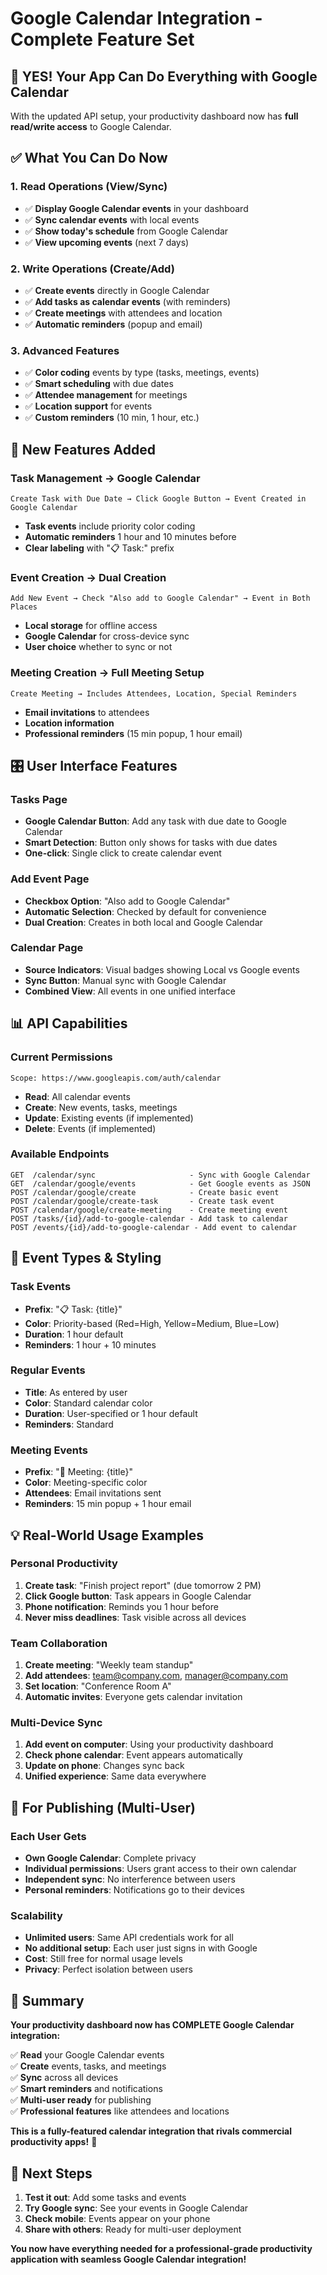 # Google Calendar Integration - Complete Feature Set

## 🎯 **YES! Your App Can Do Everything with Google Calendar**

With the updated API setup, your productivity dashboard now has **full read/write access** to Google Calendar.

## ✅ **What You Can Do Now**

### **1. Read Operations (View/Sync)**
- ✅ **Display Google Calendar events** in your dashboard
- ✅ **Sync calendar events** with local events
- ✅ **Show today's schedule** from Google Calendar
- ✅ **View upcoming events** (next 7 days)

### **2. Write Operations (Create/Add)**
- ✅ **Create events** directly in Google Calendar
- ✅ **Add tasks as calendar events** (with reminders)
- ✅ **Create meetings** with attendees and location
- ✅ **Automatic reminders** (popup and email)

### **3. Advanced Features**
- ✅ **Color coding** events by type (tasks, meetings, events)
- ✅ **Smart scheduling** with due dates
- ✅ **Attendee management** for meetings
- ✅ **Location support** for events
- ✅ **Custom reminders** (10 min, 1 hour, etc.)

## 🚀 **New Features Added**

### **Task Management → Google Calendar**
```
Create Task with Due Date → Click Google Button → Event Created in Google Calendar
```
- **Task events** include priority color coding
- **Automatic reminders** 1 hour and 10 minutes before
- **Clear labeling** with "📋 Task:" prefix

### **Event Creation → Dual Creation**
```
Add New Event → Check "Also add to Google Calendar" → Event in Both Places
```
- **Local storage** for offline access
- **Google Calendar** for cross-device sync
- **User choice** whether to sync or not

### **Meeting Creation → Full Meeting Setup**
```
Create Meeting → Includes Attendees, Location, Special Reminders
```
- **Email invitations** to attendees
- **Location information** 
- **Professional reminders** (15 min popup, 1 hour email)

## 🎛️ **User Interface Features**

### **Tasks Page**
- **Google Calendar Button**: Add any task with due date to Google Calendar
- **Smart Detection**: Button only shows for tasks with due dates
- **One-click**: Single click to create calendar event

### **Add Event Page**
- **Checkbox Option**: "Also add to Google Calendar"
- **Automatic Selection**: Checked by default for convenience
- **Dual Creation**: Creates in both local and Google Calendar

### **Calendar Page**
- **Source Indicators**: Visual badges showing Local vs Google events
- **Sync Button**: Manual sync with Google Calendar
- **Combined View**: All events in one unified interface

## 📊 **API Capabilities**

### **Current Permissions**
```
Scope: https://www.googleapis.com/auth/calendar
```
- **Read**: All calendar events
- **Create**: New events, tasks, meetings
- **Update**: Existing events (if implemented)
- **Delete**: Events (if implemented)

### **Available Endpoints**
```
GET  /calendar/sync                     - Sync with Google Calendar
GET  /calendar/google/events            - Get Google events as JSON
POST /calendar/google/create            - Create basic event
POST /calendar/google/create-task       - Create task event
POST /calendar/google/create-meeting    - Create meeting event
POST /tasks/{id}/add-to-google-calendar - Add task to calendar
POST /events/{id}/add-to-google-calendar - Add event to calendar
```

## 🎨 **Event Types & Styling**

### **Task Events**
- **Prefix**: "📋 Task: {title}"
- **Color**: Priority-based (Red=High, Yellow=Medium, Blue=Low)
- **Duration**: 1 hour default
- **Reminders**: 1 hour + 10 minutes

### **Regular Events**
- **Title**: As entered by user
- **Color**: Standard calendar color
- **Duration**: User-specified or 1 hour default
- **Reminders**: Standard

### **Meeting Events**
- **Prefix**: "🤝 Meeting: {title}"
- **Color**: Meeting-specific color
- **Attendees**: Email invitations sent
- **Reminders**: 15 min popup + 1 hour email

## 💡 **Real-World Usage Examples**

### **Personal Productivity**
1. **Create task**: "Finish project report" (due tomorrow 2 PM)
2. **Click Google button**: Task appears in Google Calendar
3. **Phone notification**: Reminds you 1 hour before
4. **Never miss deadlines**: Task visible across all devices

### **Team Collaboration**
1. **Create meeting**: "Weekly team standup"
2. **Add attendees**: team@company.com, manager@company.com
3. **Set location**: "Conference Room A"
4. **Automatic invites**: Everyone gets calendar invitation

### **Multi-Device Sync**
1. **Add event on computer**: Using your productivity dashboard
2. **Check phone calendar**: Event appears automatically
3. **Update on phone**: Changes sync back
4. **Unified experience**: Same data everywhere

## 🔄 **For Publishing (Multi-User)**

### **Each User Gets**
- **Own Google Calendar**: Complete privacy
- **Individual permissions**: Users grant access to their own calendar
- **Independent sync**: No interference between users
- **Personal reminders**: Notifications go to their devices

### **Scalability**
- **Unlimited users**: Same API credentials work for all
- **No additional setup**: Each user just signs in with Google
- **Cost**: Still free for normal usage levels
- **Privacy**: Perfect isolation between users

## 🎊 **Summary**

**Your productivity dashboard now has COMPLETE Google Calendar integration:**

✅ **Read** your Google Calendar events  
✅ **Create** events, tasks, and meetings  
✅ **Sync** across all devices  
✅ **Smart reminders** and notifications  
✅ **Multi-user ready** for publishing  
✅ **Professional features** like attendees and locations  

**This is a fully-featured calendar integration that rivals commercial productivity apps!** 🚀

## 🎯 **Next Steps**

1. **Test it out**: Add some tasks and events
2. **Try Google sync**: See your events in Google Calendar
3. **Check mobile**: Events appear on your phone
4. **Share with others**: Ready for multi-user deployment

**You now have everything needed for a professional-grade productivity application with seamless Google Calendar integration!**
